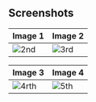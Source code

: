 ## Screenshots

| Image 1                  | Image 2                  |
|--------------------------|--------------------------|
| ![2nd](https://github.com/Shubhgajj2004/Eat-o/assets/96479341/efdc308b-b7f9-43d9-9b7e-12c4fa5ebc76)   | ![3rd](https://github.com/Shubhgajj2004/Eat-o/assets/96479341/6467e2b2-ec1b-4e45-8aab-8fa24749f062)  |

| Image 3                  | Image 4                  |
|--------------------------|--------------------------|
| ![4rth](https://github.com/Shubhgajj2004/Eat-o/assets/96479341/ce3620de-ee36-453e-ab84-1799c320b870)  | ![5th](https://github.com/Shubhgajj2004/Eat-o/assets/96479341/9cd71161-834d-476b-9fbb-77916e2563ed)  |
